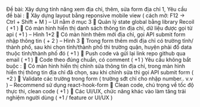 Đề bài: Xây dựng tính năng xem địa chỉ, thêm, sửa form địa chỉ 1, Yêu cầu đề bài :  Xây dựng layout bằng reponsive mobile view ( cách mở: F12 -> Ctrl + Shift + M ) – UI nằm ở mục 3  Quản lý state global bằng library Recoil ( +1 )  Có màn hình hiển thị danh sách thông tin địa chỉ, dữ liệu được gọi từ api ( +1 ) – Hình 1+2  Có màn hình thêm mới địa chỉ, gọi API submit form nhập thông tin ( + 2 ) – Hình 3  Trong form thêm mới địa chỉ có trường tỉnh/ thành phố, sau khi chọn tỉnh/thành phố thì trường quận, huyện phải đổ data thuộc tỉnh/thành phố đó ( +1 )  Push code và gửi lại link repo github qua email ( +1 )  Code theo đúng chuẩn, có comment ( +1 ) Yêu cầu không bắt buộc :  Có màn hình hiển thị chỉnh sửa thông tin địa chỉ, trong màn hình hiển thị thông tin địa chỉ đã chọn, sau khi chỉnh sửa thì gọi API submit form ( +2 )  Validate các trường trong form ( trường sđt chỉ cho nhập number.. v.v ) – Recommend sử dụng react-hook-form  Clean code, chú trọng về tốc độ thực thi, clean code ( +1 )  Các UI/UX, chức năng khác vào làm tăng trải nghiệm người dùng ( +1 / feature or UI/UX )
